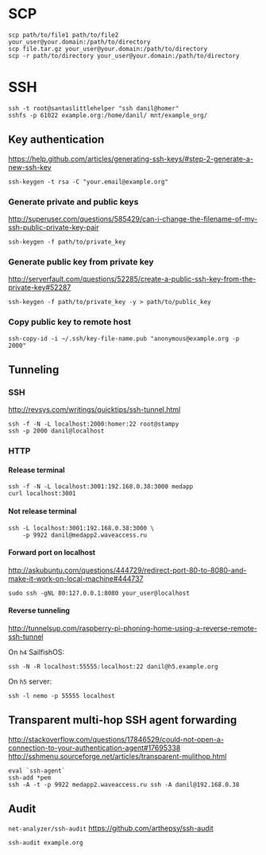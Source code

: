 # SCP

    scp path/to/file1 path/to/file2 your_user@your.domain:/path/to/directory
    scp file.tar.gz your_user@your.domain:/path/to/directory
    scp -r path/to/directory your_user@your.domain:/path/to/directory

# SSH

    ssh -t root@santaslittlehelper "ssh danil@homer"
    sshfs -p 61022 example.org:/home/danil/ mnt/example_org/

## Key authentication

<https://help.github.com/articles/generating-ssh-keys/#step-2-generate-a-new-ssh-key>

    ssh-keygen -t rsa -C "your.email@example.org"

### Generate private and public keys

<http://superuser.com/questions/585429/can-i-change-the-filename-of-my-ssh-public-private-key-pair>

    ssh-keygen -f path/to/private_key

### Generate public key from private key

<http://serverfault.com/questions/52285/create-a-public-ssh-key-from-the-private-key#52287>

    ssh-keygen -f path/to/private_key -y > path/to/public_key

### Copy public key to remote host

    ssh-copy-id -i ~/.ssh/key-file-name.pub "anonymous@example.org -p 2000"

## Tunneling

### SSH

<http://revsys.com/writings/quicktips/ssh-tunnel.html>

    ssh -f -N -L localhost:2000:homer:22 root@stampy
    ssh -p 2000 danil@localhost

### HTTP

#### Release terminal

    ssh -f -N -L localhost:3001:192.168.0.38:3000 medapp
    curl localhost:3001

#### Not release terminal

    ssh -L localhost:3001:192.168.0.38:3000 \
        -p 9922 danil@medapp2.waveaccess.ru

#### Forward port on localhost

<http://askubuntu.com/questions/444729/redirect-port-80-to-8080-and-make-it-work-on-local-machine#444737>

    sudo ssh -gNL 80:127.0.0.1:8080 your_user@localhost

#### Reverse tunneling

<http://tunnelsup.com/raspberry-pi-phoning-home-using-a-reverse-remote-ssh-tunnel>

On `h4` SailfishOS:

    ssh -N -R localhost:55555:localhost:22 danil@h5.example.org

On `h5` server:

    ssh -l nemo -p 55555 localhost

## Transparent multi-hop SSH agent forwarding

<http://stackoverflow.com/questions/17846529/could-not-open-a-connection-to-your-authentication-agent#17695338>
<http://sshmenu.sourceforge.net/articles/transparent-mulithop.html>

    eval `ssh-agent`
    ssh-add *pem
    ssh -A -t -p 9922 medapp2.waveaccess.ru ssh -A danil@192.168.0.38

## Audit

`net-analyzer/ssh-audit` <https://github.com/arthepsy/ssh-audit>

    ssh-audit example.org
